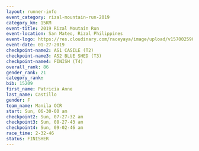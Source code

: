 ```yaml
---
layout: runner-info 
event_category: rizal-mountain-run-2019 
category_km: 15KM 
event-title: 2019 Rizal Moutain Run 
event-location: San Mateo, Rizal Philippines 
event-logo: https://res.cloudinary.com/raceyaya/image/upload/v1570025909/logo/rizal-mountain_gkfete.jpg 
event-date: 01-27-2019 
checkpoint-name2: AS1 CASILE (T2) 
checkpoint-name3: AS2 BLUE SHED (T3) 
checkpoint-name4: FINISH (T4) 
overall_rank: 86
gender_rank: 21
category_rank: 
bib: 15209
first_name: Patricia Anne
last_name: Castillo
gender: F
team_name: Manila OCR
start: Sun, 06-30-00 am
checkpoint2: Sun, 07-27-32 am
checkpoint3: Sun, 08-27-43 am
checkpoint4: Sun, 09-02-46 am
race_time: 2-32-46
status: FINISHER
---
```

